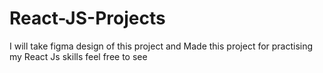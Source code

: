 # React-JS-Projects
I will take figma design of this project and Made this project for practising my React Js skills feel free to see
